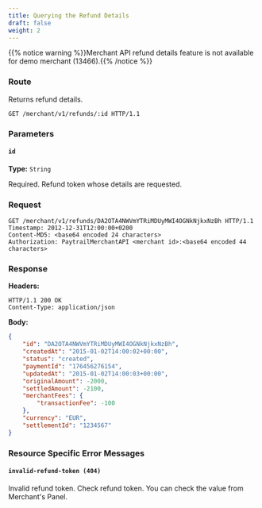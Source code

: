 ```yaml
---
title: Querying the Refund Details
draft: false
weight: 2
---
```


{{% notice warning %}}Merchant API refund details feature is not available for demo merchant (13466).{{% /notice %}}

### Route

Returns refund details.

```http
GET /merchant/v1/refunds/:id HTTP/1.1
```

### Parameters

#### `id`
**Type:** `String`

Required. Refund token whose details are requested.

### Request

```http
GET /merchant/v1/refunds/DA2OTA4NWVmYTRiMDUyMWI4OGNkNjkxNzBh HTTP/1.1
Timestamp: 2012-12-31T12:00:00+0200
Content-MD5: <base64 encoded 24 characters>
Authorization: PaytrailMerchantAPI <merchant id>:<base64 encoded 44 characters>
```

### Response

**Headers:**

```http
HTTP/1.1 200 OK
Content-Type: application/json
```

**Body:**

```json
{
    "id": "DA2OTA4NWVmYTRiMDUyMWI4OGNkNjkxNzBh",
    "createdAt": "2015-01-02T14:00:02+00:00",
    "status": "created",
    "paymentId": "176456276154",
    "updatedAt": "2015-01-02T14:00:03+00:00",
    "originalAmount": -2000,
    "settledAmount": -2100,
    "merchantFees": {
        "transactionFee": -100
    },
    "currency": "EUR",
    "settlementId": "1234567"
}
```

### Resource Specific Error Messages

#### `invalid-refund-token (404)`

Invalid refund token. Check refund token. You can check the value from Merchant's Panel.
